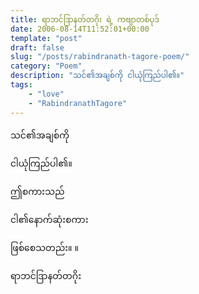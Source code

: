 ```yaml
---
title: ရာဘင်ဒြာနတ်တဂိုး ရဲ့ ကဗျာတစ်ပုဒ်
date: 2006-08-14T11:52:01+00:00
template: "post"  
draft: false  
slug: "/posts/rabindranath-tagore-poem/"  
category: "Poem"
description: "သင်၏အချစ်ကို ငါယုံကြည်ပါ၏။"
tags:
	- "love"
	- "RabindranathTagore"
---
```


သင်၏အချစ်ကို
  
ငါယုံကြည်ပါ၏။
  
ဤစကားသည်
  
ငါ၏နောက်ဆုံးစကား
  
ဖြစ်စေသတည်း။ ။

ရာဘင်ဒြာနတ်တဂိုး
